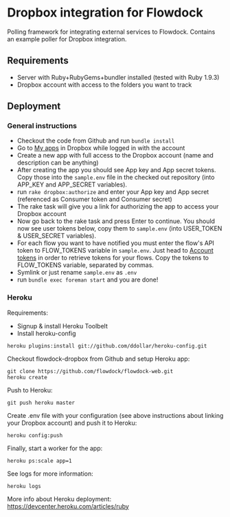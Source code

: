 # Dropbox integration for Flowdock

Polling framework for integrating external services to Flowdock. Contains an example poller for Dropbox integration.

## Requirements

  * Server with Ruby+RubyGems+bundler installed (tested with Ruby 1.9.3)
  * Dropbox account with access to the folders you want to track

## Deployment

### General instructions

  * Checkout the code from Github and run `bundle install`
  * Go to [My apps](https://www.dropbox.com/developers/apps) in Dropbox while logged in with the account
  * Create a new app with full access to the Dropbox account (name and description can be anything)
  * After creating the app you should see App key and App secret tokens. Copy those into the `sample.env` file in the checked out repository (into APP_KEY and APP_SECRET variables).
  * run `rake dropbox:authorize` and enter your App key and App secret (referenced as Consumer token and Consumer secret)
  * The rake task will give you a link for authorizing the app to access your Dropbox account
  * Now go back to the rake task and press Enter to continue. You should now see user tokens below, copy them to `sample.env` (into USER_TOKEN & USER_SECRET variables).
  * For each flow you want to have notified you must enter the flow's API token to FLOW_TOKENS variable in `sample.env`. Just head to [Account tokens](https://flowdock.com/account/tokens) in order to retrieve tokens for your flows. Copy the tokens to FLOW_TOKENS variable, separated by commas.
  * Symlink or just rename `sample.env` as `.env`
  * run `bundle exec foreman start` and you are done!

### Heroku

Requirements:
 * Signup & install Heroku Toolbelt
 * Install heroku-config

```
heroku plugins:install git://github.com/ddollar/heroku-config.git
```

Checkout flowdock-dropbox from Github and setup Heroku app:
```
git clone https://github.com/flowdock/flowdock-web.git
heroku create
```

Push to Heroku:
```
git push heroku master
```

Create .env file with your configuration (see above instructions about linking your Dropbox account) and push it to Heroku:
```
heroku config:push
```

Finally, start a worker for the app:
```
heroku ps:scale app=1
```

See logs for more information:
```
heroku logs
```

More info about Heroku deployment: https://devcenter.heroku.com/articles/ruby
